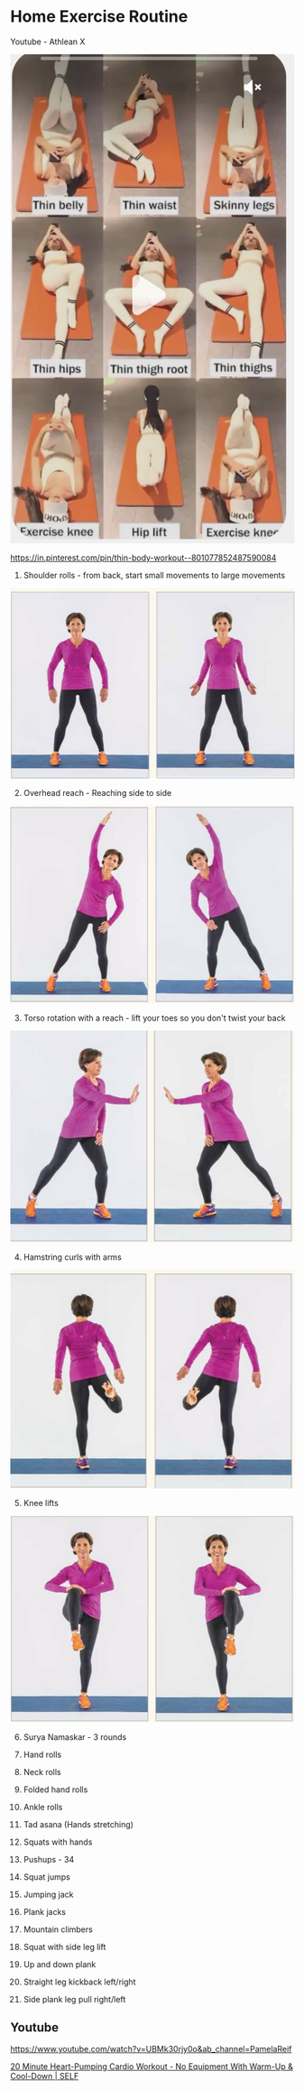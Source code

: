 # Home Exercise Routine

Youtube - Athlean X

![image](../../../media/Exercise-Stretching_Home-Exercise-Routine-image1.jpg)

<https://in.pinterest.com/pin/thin-body-workout--801077852487590084>

1. Shoulder rolls - from back, start small movements to large movements

![image](../../../media/Exercise-Stretching_Home-Exercise-Routine-image2.jpg)

2. Overhead reach - Reaching side to side

![image](../../../media/Exercise-Stretching_Home-Exercise-Routine-image3.jpg)

3. Torso rotation with a reach - lift your toes so you don't twist your back

![image](../../../media/Exercise-Stretching_Home-Exercise-Routine-image4.jpg)

4. Hamstring curls with arms

![image](../../../media/Exercise-Stretching_Home-Exercise-Routine-image5.jpg)

5. Knee lifts

![image](../../../media/Exercise-Stretching_Home-Exercise-Routine-image6.jpg)

6. Surya Namaskar - 3 rounds

7. Hand rolls

8. Neck rolls

9. Folded hand rolls

10. Ankle rolls

11. Tad asana (Hands stretching)

12. Squats with hands

13. Pushups - 34

14. Squat jumps

15. Jumping jack

16. Plank jacks

17. Mountain climbers

18. Squat with side leg lift

19. Up and down plank

20. Straight leg kickback left/right

21. Side plank leg pull right/left

## Youtube

<https://www.youtube.com/watch?v=UBMk30rjy0o&ab_channel=PamelaReif>

[20 Minute Heart-Pumping Cardio Workout - No Equipment With Warm-Up & Cool-Down | SELF](http://youtube.com/watch?v=vncKnAPhgtg&ab_channel=SELF)
